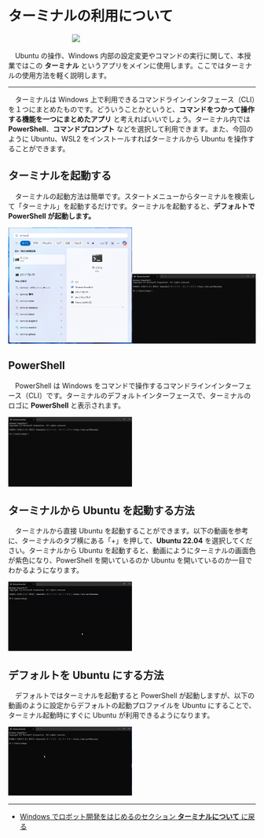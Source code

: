 # ターミナルの利用について
<img width=25%/> <img width=50% src="https://upload.wikimedia.org/wikipedia/commons/thumb/5/51/Windows_Terminal_logo.svg/640px-Windows_Terminal_logo.svg.png"/>

　Ubuntu の操作、Windows 内部の設定変更やコマンドの実行に関して、本授業ではこの **ターミナル** というアプリをメインに使用します。ここではターミナルの使用方法を軽く説明します。

---

　ターミナルは Windows 上で利用できるコマンドラインインタフェース（CLI）を１つにまとめたものです。どういうことかというと、**コマンドをつかって操作する機能を一つにまとめたアプリ** と考えればいいでしょう。ターミナル内では **PowerShell**、**コマンドプロンプト** などを選択して利用できます。また、今回のように Ubuntu、WSL2 をインストールすればターミナルから Ubuntu を操作することができます。

## ターミナルを起動する
　ターミナルの起動方法は簡単です。スタートメニューからターミナルを検索して「ターミナル」を起動するだけです。ターミナルを起動すると、**デフォルトで PowerShell が起動します。**

<img src="/imgs/open_terminal.png" width=50% /><img src="/imgs/opened_terminal.png" width=50% />

## PowerShell
　PowerShell は Windows をコマンドで操作するコマンドラインインターフェース（CLI）です。ターミナルのデフォルトインターフェースで、ターミナルのロゴに **PowerShell** と表示されます。

<img src="/imgs/opened_terminal.png" width=50% />

## ターミナルから Ubuntu を起動する方法
　ターミナルから直接 Ubuntu を起動することができます。以下の動画を参考に、ターミナルのタブ横にある「+」を押して、**Ubuntu 22.04** を選択してください。ターミナルから Ubuntu を起動すると、動画にようにターミナルの画面色が紫色になり、PowerShell を開いているのか Ubuntu を開いているのか一目でわかるようになります。

<img src="/imgs/terminal1.gif" width=50% />

<a id="editdefault"></a>
## デフォルトを Ubuntu にする方法
　デフォルトではターミナルを起動すると PowerShell が起動しますが、以下の動画のように設定からデフォルトの起動プロファイルを Ubuntu にすることで、ターミナル起動時にすぐに Ubuntu が利用できるようになります。

 <img src="/imgs/terminal2.gif" width=50% />

---

- [Windows でロボット開発をはじめるのセクション **ターミナルについて** に戻る](/windows/hostsetup.md/#terminal)
